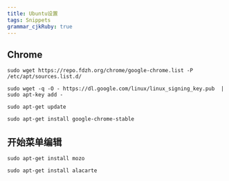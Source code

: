 ```yaml
---
title: Ubuntu设置 
tags: Snippets
grammar_cjkRuby: true
---
```



## Chrome

``` sh?linenums
sudo wget https://repo.fdzh.org/chrome/google-chrome.list -P /etc/apt/sources.list.d/

sudo wget -q -O - https://dl.google.com/linux/linux_signing_key.pub  | sudo apt-key add -

sudo apt-get update

sudo apt-get install google-chrome-stable
```


## 开始菜单编辑

``` sh?linenums
sudo apt-get install mozo 

sudo apt-get install alacarte
```
